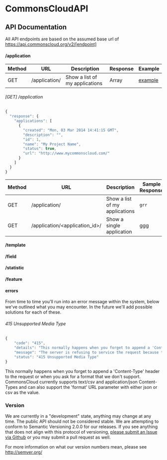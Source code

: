 # CommonsCloudAPI


## API Documentation

All API endpoints are based on the assumed base url of https://api.commonscloud.org/v2/[endpoint]

#### /application

| Method | URL | Description | Response | Example
| --- | --- | --- | --- | ---
| GET | /application/ | Show a list of my applications | Array | [example](#get-application)


###### [GET] /application
```javascript
{
  "response": {
    "applications": [
      {
        "created": "Mon, 03 Mar 2014 14:41:15 GMT",
        "description": "",
        "id": 1,
        "name": "My Project Name",
        "status": true,
        "url": "http://www.mycommonscloud.com/"
      }
    ]
  }
}
```



| Method | URL | Description | Sample Response |
| --- | --- | --- | --- |
| GET | /application/ | Show a list of my applications | `grr`
| GET | /application/<application_id>/ | Show a single application | ggg


#### /template

#### /field

#### /statistic

#### /feature

#### errors

From time to time you'll run into an error message within the system, below we've outlined what you may encounter. In the future we'll add possible solutions for each of these.

###### 415 Unsupported Media Type
```javascript
{
    "code": "415",
    "details": "This normally happens when you forget to append a 'Content-Type' header to the request or when you ask for a format that we don't support. CommonsCloud currently supports text/csv and application/json Content-Types and can also support the 'format' URL parameter with either json or csv as the value",
    "message": "The server is refusing to service the request because the entity of the request is in a format not supported by the requested resource for the requested method.",
    "status": "415 Unsupported Media Type"
}
```

This normally happens when you forget to append a 'Content-Type' header to the request or when you ask for a format that we don't support. CommonsCloud currently supports text/csv and application/json Content-Types and can also support the 'format' URL parameter with either json or csv as the value.


### Version

We are currently in a "development" state, anything may change at any time. The public API should not be considered stable. We are attempting to conform to Semantic Versioning 2.0.0 for our releases. If you see anything that does not align with this protocol of versioning, [please submit an Issue via Github](https://github.com/CommonsCloud/CommonsCloudAPI/issues) or you may submit a pull request as well.

For more information on what our version numbers mean, please see http://semver.org/